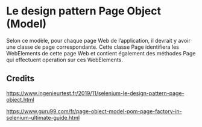 
# Le design pattern Page Object (Model)

Selon ce modèle, pour chaque page Web de l’application, il devrait y avoir une classe de page correspondante. Cette classe Page identifiera les WebElements de cette page Web et contient également des méthodes Page qui effectuent operation sur ces WebElements.


## Credits



https://www.ingenieurtest.fr/2019/11/selenium-le-design-pattern-page-object.html

https://www.guru99.com/fr/page-object-model-pom-page-factory-in-selenium-ultimate-guide.html

